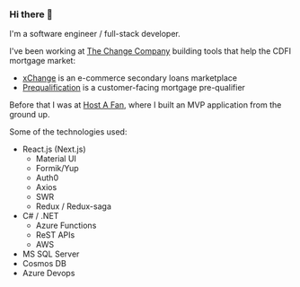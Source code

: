 ### Hi there 👋

I'm a software engineer / full-stack developer.

I've been working at [The Change Company](https://www.thechangecompany.com/) building tools that help the CDFI mortgage market:
- [xChange](https://www.xchangefi.com/) is an e-commerce secondary loans marketplace
- [Prequalification](https://applynow.changemtg.com/) is a customer-facing mortgage pre-qualifier

Before that I was at [Host A Fan](https://hostafan.azurewebsites.net/), where I built an MVP application from the ground up.

Some of the technologies used: 
 - React.js (Next.js)
    - Material UI
    - Formik/Yup
    - Auth0
    - Axios
    - SWR
    - Redux / Redux-saga
 - C# / .NET
    - Azure Functions
    - ReST APIs
    - AWS
 - MS SQL Server
 - Cosmos DB
 - Azure Devops

<!--
**johnnyrwest/johnnyrwest** is a ✨ _special_ ✨ repository because its `README.md` (this file) appears on your GitHub profile.

Here are some ideas to get you started:

- 🔭 I’m currently working on ...
- 🌱 I’m currently learning ...
- 👯 I’m looking to collaborate on ...
- 🤔 I’m looking for help with ...
- 💬 Ask me about ...
- 📫 How to reach me: ...
- 😄 Pronouns: ...
- ⚡ Fun fact: ...
-->
